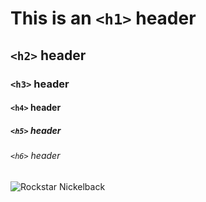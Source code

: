 # This is an `<h1>` header
## `<h2>` header
### `<h3>` header 
#### `<h4>` header
##### `<h5>` header
###### `<h6>` header

![Rockstar Nickelback](https://i.scdn.co/image/ab67616d0000b2738ad2adfa59683b9c8ace96c1)
